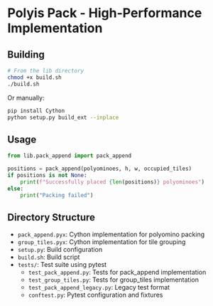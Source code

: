 # Polyis Pack - High-Performance Implementation

## Building

```bash
# From the lib directory
chmod +x build.sh
./build.sh
```

Or manually:
```bash
pip install Cython
python setup.py build_ext --inplace
```

## Usage

```python
from lib.pack_append import pack_append

positions = pack_append(polyominoes, h, w, occupied_tiles)
if positions is not None:
    print(f"Successfully placed {len(positions)} polyominoes")
else:
    print("Packing failed")
```

## Directory Structure

- `pack_append.pyx`: Cython implementation for polyomino packing
- `group_tiles.pyx`: Cython implementation for tile grouping
- `setup.py`: Build configuration
- `build.sh`: Build script
- `tests/`: Test suite using pytest
  - `test_pack_append.py`: Tests for pack_append implementation
  - `test_group_tiles.py`: Tests for group_tiles implementation
  - `test_pack_append_legacy.py`: Legacy test format
  - `conftest.py`: Pytest configuration and fixtures
